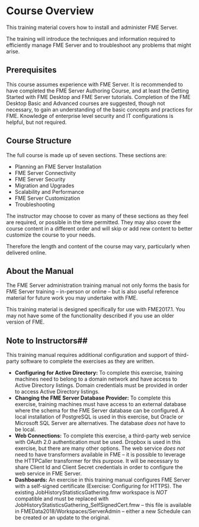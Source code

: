 # Course Overview #

This training material covers how to install and administer FME Server.

The training will introduce the techniques and information required to efficiently manage FME Server and to troubleshoot any problems that might arise.

## Prerequisites ##

This course assumes experience with FME Server. It is recommended to have completed the FME Server Authoring Course, and at least the Getting Started with FME Desktop and FME Server tutorials. Completion of the FME Desktop Basic and Advanced courses are suggested, though not necessary, to gain an understanding of the basic concepts and practices for FME. Knowledge of enterprise level security and IT configurations is helpful, but not required.


## Course Structure ##

The full course is made up of seven sections. These sections are:

- Planning an FME Server Installation
- FME Server Connectivity
- FME Server Security
- Migration and Upgrades
- Scalability and Performance
- FME Server Customization
- Troubleshooting

The instructor may choose to cover as many of these sections as they feel are required, or possible in the time permitted. They may also cover the course content in a different order and will skip or add new content to better customize the course to your needs.

Therefore the length and content of the course may vary, particularly when delivered online.


## About the Manual ##
The FME Server administration training manual not only forms the basis for FME Server training – in-person or online – but is also useful reference material for future work you may undertake with FME.

This training material is designed specifically for use with FME2017.1. You may not have some of the functionality described if you use an older version of FME.


## Note to Instructors##
This training manual requires additional configuration and support of third-party software to complete the exercises as they are written.

- **Configuring for Active Directory:** To complete this exercise, training machines need to belong to a domain network and have access to Active Directory listings. Domain credentials must be provided in order to access Active Directory listings.
- **Changing the FME Server Database Provider:** To complete this exercise, training machines must have access to an external database where the schema for the FME Server database can be configured. A local installation of PostgreSQL is used in this exercise, but Oracle or Microsoft SQL Server are alternatives. The database *does not* have to be local.
- **Web Connections:** To complete this exercise, a third-party web service with OAuth 2.0 authentication must be used. Dropbox is used in this exercise, but there are many other options. The web service *does not* need to have transformers available in FME – it is possible to leverage the HTTPCaller transformer for this purpose. It will be necessary to share Client Id and Client Secret credentials in order to configure the web service in FME Server.
- **Dashboards:** An exercise in this training manual configures FME Server with a self-signed certificate (Exercise: Configuring for HTTPS). The existing JobHistoryStatisticsGathering.fmw workspace is *NOT* compatible and must be replaced with JobHistoryStatisticsGathering_SelfSignedCert.fmw – this file is available in FMEData2018/Workspaces/ServerAdmin – either a new Schedule can be created or an update to the original.
